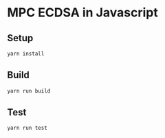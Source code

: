 # MPC ECDSA in Javascript 

## Setup

```bash
yarn install
```

## Build

```bash
yarn run build
```

## Test

```bash
yarn run test
```

